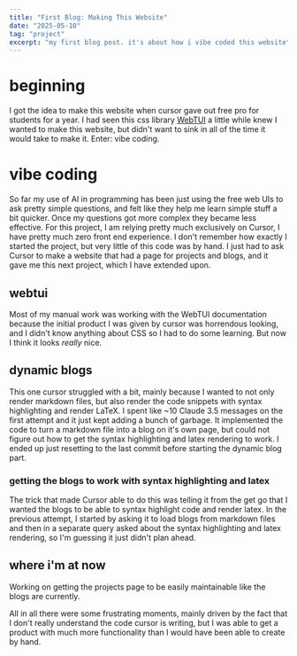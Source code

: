 ```yaml
---
title: "First Blog: Making This Website"
date: "2025-05-10"
tag: "project"
excerpt: "my first blog post. it's about how i vibe coded this website"
---
```

# beginning
I got the idea to make this website when cursor gave out free pro for students for a year. I had seen this css library [WebTUI](https://webtui.ironclad.sh/) a little while knew I wanted to make this website, but didn't want to sink in all of the time it would take to make it. Enter: vibe coding.
# vibe coding
So far my use of AI in programming has been just using the free web UIs to ask pretty simple questions, and felt like they help me learn simple stuff a bit quicker. Once my questions got more complex they became less effective. For this project, I am relying pretty much exclusively on Cursor, I have pretty much zero front end experience. I don't remember how exactly I started the project, but very little of this code was by hand. I just had to ask Cursor to make a website that had a page for projects and blogs, and it gave me this next project, which I have extended upon.
## webtui
Most of my manual work was working with the WebTUI documentation because the initial product I was given by cursor was horrendous looking, and I didn't know anything about CSS so I had to do some learning. But now I think it looks _really_ nice.
## dynamic blogs
This one cursor struggled with a bit, mainly because I wanted to not only render markdown files, but also render the code snippets with syntax highlighting and render LaTeX. I spent like ~10 Claude 3.5 messages on the first attempt and it just kept adding a bunch of garbage. It implemented the code to turn a markdown file into a blog on it's own page, but could not figure out how to get the syntax highlighting and latex rendering to work. I ended up just resetting to the last commit before starting the dynamic blog part.
### getting the blogs to work with syntax highlighting and latex
The trick that made Cursor able to do this was telling it from the get go that I wanted the blogs to be able to syntax highlight code and render latex. In the previous attempt, I started by asking it to load blogs from markdown files and then in a separate query asked about the syntax highlighting and latex rendering, so I'm guessing it just didn't plan ahead.
## where i'm at now
Working on getting the projects page to be easily maintainable like the blogs are currently.

All in all there were some frustrating moments, mainly driven by the fact that I don't really understand the code cursor is writing, but I was able to get a product with much more functionality than I would have been able to create by hand.